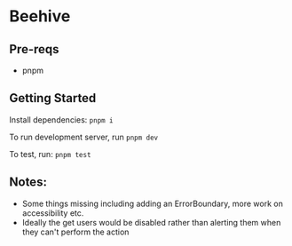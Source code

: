 # Beehive

## Pre-reqs

* pnpm
 
## Getting Started

Install dependencies: `pnpm i`

To run development server, run `pnpm dev`

To test, run: `pnpm test`


## Notes:

- Some things missing including adding an ErrorBoundary, more work on accessibility etc.
- Ideally the get users would be disabled rather than alerting them when they can't perform the action
